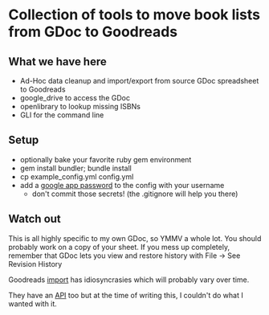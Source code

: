 # Collection of tools to move book lists from GDoc to Goodreads

## What we have here
- Ad-Hoc data cleanup and import/export from source GDoc spreadsheet to Goodreads
- google_drive to access the GDoc
- openlibrary to lookup missing ISBNs
- GLI for the command line

## Setup
- optionally bake your favorite ruby gem environment
- gem install bundler; bundle install
- cp example_config.yml config.yml
- add a [google app password](https://security.google.com/settings/security/apppasswords) to the config with your username
  - don't commit those secrets! (the .gitignore will help you there)

## Watch out
This is all highly specific to my own GDoc, so YMMV a whole lot. You should probably work on a copy of your sheet.
If you mess up completely, remember that GDoc lets you view and restore history with File -> See Revision History

Goodreads [import](https://www.goodreads.com/review/import/) has idiosyncrasies which will probably vary over time.

They have an [API](https://www.goodreads.com/api) too but at the time of writing this, I couldn't do what I wanted with it.


